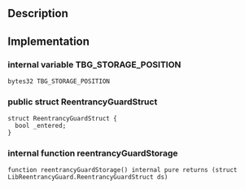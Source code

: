 
# 
## Description

## Implementation

### internal variable TBG_STORAGE_POSITION

```solidity
bytes32 TBG_STORAGE_POSITION 
```

### public struct ReentrancyGuardStruct

```solidity
struct ReentrancyGuardStruct {
  bool _entered;
}
```
### internal function reentrancyGuardStorage

```solidity
function reentrancyGuardStorage() internal pure returns (struct LibReentrancyGuard.ReentrancyGuardStruct ds) 
```

<!--CONTRACT_END-->


